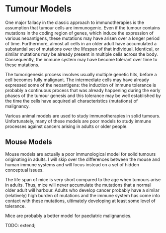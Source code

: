 
# Tumour Models

One major fallacy in the classic approach to immunotherapies is the assumption that tumour cells are immunogenic. Even if the tumour contains mutations in the coding region of genes, which induce the expression of various neoantigens, these mutations may have arisen over a longer period of time. Furthermore, almost all cells in an older adult have accumulated a substantial set of mutations over the lifespan of that individual. Identical, or similar mutations may be already present in multiple cells across the body. Consequently, the immune system may have become tolerant over time to these mutations.

The tumorigenesis process involves usually multiple genetic hits, before a cell becomes fully malignant. The intermediate cells may have already expressed some of the neoantigens: the induction of immune tolerance is probably a continuous process that was already happening during the early phases of the tumour genesis and this tolerance may be well established by the time the cells have acquired all characteristics (mutations) of malignancy.

Various animal models are used to study immunotherapies in solid tumours. Unfortunately, many of these models are poor models to study immune processes against cancers arising in adults or older people.

## Mouse Models

Mouse models are actually a poor immunological model for solid tumours originating in adults. I will skip over the differences between the mouse and human immune systems and will focus instead on a set of hidden conceptual issues.

The life span of mice is very short compared to the age when tumours arise in adults. Thus, mice will never accumulate the mutations that a normal older adult will harbour. Adults who develop cancer probably have a similar (relatively) high burden of mutations and the immune system has come into contact with these mutations, ultimately developing at least some level of tolerance.

Mice are probably a better model for paediatric malignancies.

TODO: extend;
